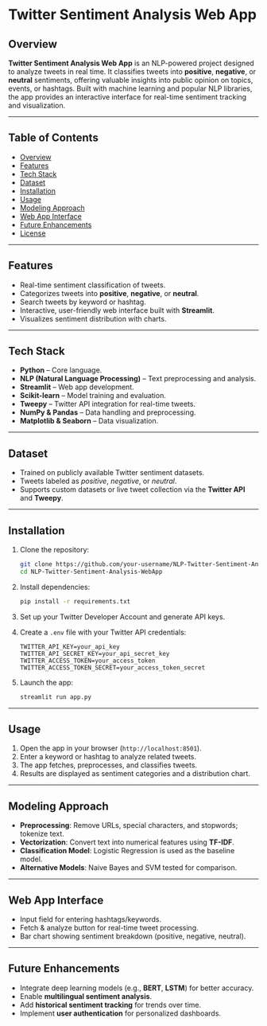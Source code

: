 # Twitter Sentiment Analysis Web App

## Overview

**Twitter Sentiment Analysis Web App** is an NLP-powered project designed to analyze tweets in real time. It classifies tweets into **positive**, **negative**, or **neutral** sentiments, offering valuable insights into public opinion on topics, events, or hashtags. Built with machine learning and popular NLP libraries, the app provides an interactive interface for real-time sentiment tracking and visualization.

---

## Table of Contents

* [Overview](#overview)
* [Features](#features)
* [Tech Stack](#tech-stack)
* [Dataset](#dataset)
* [Installation](#installation)
* [Usage](#usage)
* [Modeling Approach](#modeling-approach)
* [Web App Interface](#web-app-interface)
* [Future Enhancements](#future-enhancements)
* [License](#license)

---

## Features

* Real-time sentiment classification of tweets.
* Categorizes tweets into **positive**, **negative**, or **neutral**.
* Search tweets by keyword or hashtag.
* Interactive, user-friendly web interface built with **Streamlit**.
* Visualizes sentiment distribution with charts.

---

## Tech Stack

* **Python** – Core language.
* **NLP (Natural Language Processing)** – Text preprocessing and analysis.
* **Streamlit** – Web app development.
* **Scikit-learn** – Model training and evaluation.
* **Tweepy** – Twitter API integration for real-time tweets.
* **NumPy & Pandas** – Data handling and preprocessing.
* **Matplotlib & Seaborn** – Data visualization.

---

## Dataset

* Trained on publicly available Twitter sentiment datasets.
* Tweets labeled as *positive*, *negative*, or *neutral*.
* Supports custom datasets or live tweet collection via the **Twitter API** and **Tweepy**.

---

## Installation

1. Clone the repository:

   ```bash
   git clone https://github.com/your-username/NLP-Twitter-Sentiment-Analysis-WebApp.git
   cd NLP-Twitter-Sentiment-Analysis-WebApp
   ```

2. Install dependencies:

   ```bash
   pip install -r requirements.txt
   ```

3. Set up your Twitter Developer Account and generate API keys.

4. Create a `.env` file with your Twitter API credentials:

   ```env
   TWITTER_API_KEY=your_api_key
   TWITTER_API_SECRET_KEY=your_api_secret_key
   TWITTER_ACCESS_TOKEN=your_access_token
   TWITTER_ACCESS_TOKEN_SECRET=your_access_token_secret
   ```

5. Launch the app:

   ```bash
   streamlit run app.py
   ```

---

## Usage

1. Open the app in your browser (`http://localhost:8501`).
2. Enter a keyword or hashtag to analyze related tweets.
3. The app fetches, preprocesses, and classifies tweets.
4. Results are displayed as sentiment categories and a distribution chart.

---

## Modeling Approach

* **Preprocessing**: Remove URLs, special characters, and stopwords; tokenize text.
* **Vectorization**: Convert text into numerical features using **TF-IDF**.
* **Classification Model**: Logistic Regression is used as the baseline model.
* **Alternative Models**: Naive Bayes and SVM tested for comparison.

---

## Web App Interface

* Input field for entering hashtags/keywords.
* Fetch & analyze button for real-time tweet processing.
* Bar chart showing sentiment breakdown (positive, negative, neutral).

---

## Future Enhancements

* Integrate deep learning models (e.g., **BERT**, **LSTM**) for better accuracy.
* Enable **multilingual sentiment analysis**.
* Add **historical sentiment tracking** for trends over time.
* Implement **user authentication** for personalized dashboards.
